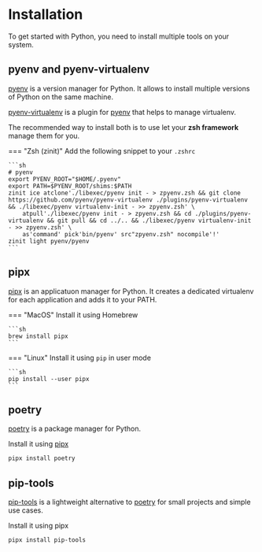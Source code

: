 # Installation

To get started with Python, you need to install multiple tools on your system.

## pyenv and pyenv-virtualenv

[pyenv](https://github.com/pyenv/pyenv) is a version manager for Python.
It allows to install multiple versions of Python on the same machine.

[pyenv-virtualenv](https://github.com/pyenv/pyenv-virtualenv) is a plugin for [pyenv](https://github.com/pyenv/pyenv) that helps to manage virtualenv.

The recommended way to install both is to use let your **zsh framework** manage them for you.

=== "Zsh (zinit)"
    Add the following snippet to your `.zshrc`
    
    ```sh
    # pyenv
    export PYENV_ROOT="$HOME/.pyenv"
    export PATH=$PYENV_ROOT/shims:$PATH
    zinit ice atclone'./libexec/pyenv init - > zpyenv.zsh && git clone https://github.com/pyenv/pyenv-virtualenv ./plugins/pyenv-virtualenv && ./libexec/pyenv virtualenv-init - >> zpyenv.zsh' \
        atpull'./libexec/pyenv init - > zpyenv.zsh && cd ./plugins/pyenv-virtualenv && git pull && cd ../.. && ./libexec/pyenv virtualenv-init - >> zpyenv.zsh' \
        as'command' pick'bin/pyenv' src"zpyenv.zsh" nocompile'!'
    zinit light pyenv/pyenv
    ```

## pipx

[pipx](https://github.com/pypa/pipx) is an applicatuon manager for Python.
It creates a dedicated virtualenv for each application and adds it to your PATH.

=== "MacOS"
    Install it using Homebrew

    ```sh
    brew install pipx
    ```

=== "Linux"
    Install it using `pip` in user mode

    ```sh
    pip install --user pipx
    ```

## poetry

[poetry](https://github.com/python-poetry/poetry) is a package manager for Python. 

Install it using [pipx](https://github.com/pypa/pipx)

```sh
pipx install poetry
```

## pip-tools

[pip-tools](https://github.com/jazzband/pip-tools) is a lightweight alternative to [poetry](https://github.com/python-poetry/poetry) 
for small projects and simple use cases.

Install it using pipx

```sh
pipx install pip-tools
```
